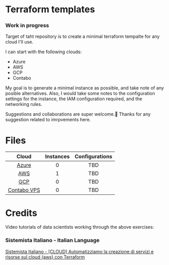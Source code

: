 # Terraform templates

### Work in progress

Target of taht repository is to create a minimal terraform tempalte for any cloud I'll use.

I can start with the following clouds:

* Azure  
* AWS
* GCP
* Contabo 

My goal is to generate a minimal instance as possible, and take note of any posible alternatives.
Also, I would take some notes to the configuration settings for the instance, the IAM configuration required, and the networking rules.

Suggestions and collaborations are super welcome.🙂 
Thanks for any suggestion related to imrpvements here.

# Files 

|	Cloud			                      |	Instances			                          |  Configurations      |
|:-----------------------------------------------:|:----------------------------------------------:|:-----------------:|
|[Azure](#Azure)      | 0                                |TBD|
|[AWS](#/tree/main/AWS)  | 1                                |TBD       |
|[GCP](#GCP)							  | 0                |TBD          |
|[Contabo VPS](#Contabo)							      | 0 		            |TBD|


# Credits

Video tutorials of data scientists working through the above exercises:

### Sistemista Italiano - Italian Language
[Sistemista Italiano - [CLOUD] Automatizziamo la creazione di servizi e risorse sul cloud (aws) con Terraform](https://youtu.be/wsW7eQ7phAc)
